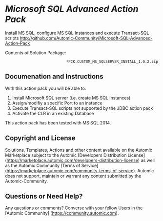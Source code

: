 *Microsoft SQL Advanced Action Pack*
=============


Install MS SQL, configure MS SQL Instances and execute Transact-SQL scripts
http://github.com/Automic-Community/Microsoft-SQL-Advanced-Action-Pack

<!-- List of attached files -->
Contents of Solution Package:

						
								*PCK.CUSTOM_MS_SQLSERVER_INSTALL_1.0.2.zip
								
						


Documenation and Instructions
---

<p>With this action pack you will be able to:</p>
<ul style="list-style-type: undefined;">
<li>Install Microsoft SQL server (i.e. create MS SQL Instances)</li>
<li>Assign/modifiy a specific Port to an instance</li>
<li>Execute&nbsp;Transact-SQL scripts not supported by the JDBC action pack</li>
<li>Activate the CLR in an existing Database</li>
</ul>
<p>This action pack has been tested with MS SQL 2014.</p>

Copyright and License
---

Solutions, Templates, Actions and other content available on the Automic Marketplace subject to the Automic [Developers Distribution License] (https://marketplace.automic.com/developers-distribution-license) as well as the Automic Community [Terms of Service] (https://marketplace.automic.com/community-terms-of-service).
Automic does not support, maintain or warrant any content submitted by the Automic-Community.



Questions or Need Help? 
---
Any questions or comments? Converse with your fellow Users in the [Automic Community] (https://community.automic.com).